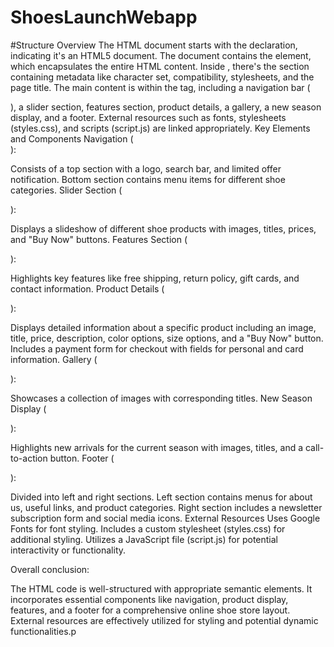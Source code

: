 # ShoesLaunchWebapp

#Structure Overview
The HTML document starts with the <!DOCTYPE html> declaration, indicating it's an HTML5 document.
The document contains the <html> element, which encapsulates the entire HTML content.
Inside <html>, there's the <head> section containing metadata like character set, compatibility, stylesheets, and the page title.
The main content is within the <body> tag, including a navigation bar (<nav>), a slider section, features section, product details, a gallery, a new season display, and a footer.
External resources such as fonts, stylesheets (styles.css), and scripts (script.js) are linked appropriately.
Key Elements and Components
Navigation (<nav>):

Consists of a top section with a logo, search bar, and limited offer notification.
Bottom section contains menu items for different shoe categories.
Slider Section (<div class="slider">):

Displays a slideshow of different shoe products with images, titles, prices, and "Buy Now" buttons.
Features Section (<div class="features">):

Highlights key features like free shipping, return policy, gift cards, and contact information.
Product Details (<div class="product">):

Displays detailed information about a specific product including an image, title, price, description, color options, size options, and a "Buy Now" button.
Includes a payment form for checkout with fields for personal and card information.
Gallery (<div class="gallery">):

Showcases a collection of images with corresponding titles.
New Season Display (<div class="newSeason">):

Highlights new arrivals for the current season with images, titles, and a call-to-action button.
Footer (<footer>):

Divided into left and right sections.
Left section contains menus for about us, useful links, and product categories.
Right section includes a newsletter subscription form and social media icons.
External Resources
Uses Google Fonts for font styling.
Includes a custom stylesheet (styles.css) for additional styling.
Utilizes a JavaScript file (script.js) for potential interactivity or functionality.

Overall conclusion:

The HTML code is well-structured with appropriate semantic elements.
It incorporates essential components like navigation, product display, features, and a footer for a comprehensive online shoe store layout.
External resources are effectively utilized for styling and potential dynamic functionalities.p
